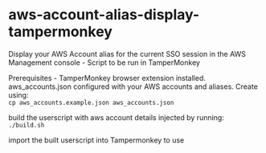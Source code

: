 # aws-account-alias-display-tampermonkey
Display your AWS Account alias for the current SSO session in the AWS Management console - Script to be run in TamperMonkey

Prerequisites - TamperMonkey browser extension installed.
aws_accounts.json configured with your AWS accounts and aliases.
Create using: <br> `cp aws_accounts.example.json aws_accounts.json`

build the userscript with aws account details injected by running: <br> `./build.sh`

import the built userscript into Tampermonkey to use
